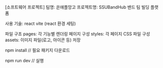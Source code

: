 [소프트웨어 프로젝트]
팀명: 쏜애플망고
프로젝트명: SSUBandHub
밴드 팀 빌딩 플랫폼

사용 기술:
react
vite (react 환경 세팅)

파일 구조
pages: 각 기능별 렌더링 페이지 구성
styles: 각 페이지 CSS 파일 구성
assets: 이미지 파일(로고, 아이콘 등) 저장

npm install // 필요 패키지 다운로드

npm run dev // 실행
